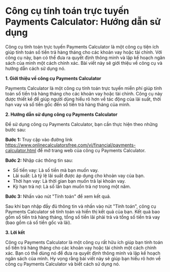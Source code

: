 Công cụ tính toán trực tuyến Payments Calculator: Hướng dẫn sử dụng
===================================================================

Công cụ tính toán trực tuyến Payments Calculator là một công cụ tiện ích giúp tính toán số tiền trả hàng tháng cho các khoản vay hoặc tài chính. Với công cụ này, bạn có thể đưa ra quyết định thông minh và lập kế hoạch ngân sách của mình một cách chính xác. Bài viết này sẽ giới thiệu về công cụ và hướng dẫn cách sử dụng nó.

**1. Giới thiệu về công cụ Payments Calculator**

Payments Calculator là một công cụ tính toán trực tuyến miễn phí giúp tính toán số tiền trả hàng tháng cho các khoản vay hoặc tài chính. Công cụ này được thiết kế để giúp người dùng hiểu rõ hơn về tác động của lãi suất, thời hạn vay và số tiền gốc đến số tiền trả hàng tháng của mình.

**2. Hướng dẫn sử dụng công cụ Payments Calculator**

Để sử dụng công cụ Payments Calculator, bạn cần thực hiện theo những bước sau:

**Bước 1:** Truy cập vào đường link <https://www.onlinecalculatorsfree.com/vi/financial/payments-calculator.html> để mở trang web của công cụ Payments Calculator.

**Bước 2:** Nhập các thông tin sau:

- Số tiền vay: Là số tiền mà bạn muốn vay.
- Lãi suất: Là tỷ lệ lãi suất được áp dụng cho khoản vay của bạn.
- Thời hạn vay: Là thời gian bạn muốn trả lại khoản vay.
- Kỳ hạn trả nợ: Là số lần bạn muốn trả nợ trong một năm.

**Bước 3:** Nhấn vào nút "Tính toán" để xem kết quả.

Sau khi bạn nhập đầy đủ thông tin và nhấn vào nút "Tính toán", công cụ Payments Calculator sẽ tính toán và hiển thị kết quả của bạn. Kết quả bao gồm số tiền trả hàng tháng, tổng số tiền lãi phải trả và tổng số tiền trả vay (bao gồm cả số tiền gốc và lãi).

**3. Lời kết**

Công cụ Payments Calculator là một công cụ rất hữu ích giúp bạn tính toán số tiền trả hàng tháng cho các khoản vay hoặc tài chính một cách chính xác. Bạn có thể dùng nó để đưa ra quyết định thông minh và lập kế hoạch ngân sách của mình. Hy vọng rằng bài viết này sẽ giúp bạn hiểu rõ hơn về công cụ Payments Calculator và biết cách sử dụng nó.